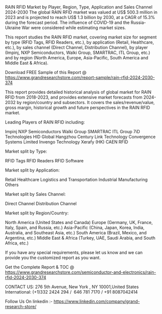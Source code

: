 RAIN RFID Market by Player, Region, Type, Application and Sales Channel 2024-2030
The global RAIN RFID market was valued at US$ 500.3 million in 2023 and is projected to reach US$ 1.3 billion by 2030, at a CAGR of 15.3% during the forecast period. The influence of COVID-19 and the Russia-Ukraine War were considered while estimating market sizes.

This report studies the RAIN RFID market, covering market size for segment by type (RFID Tags, RFID Readers, etc.), by application (Retail, Healthcare, etc.), by sales channel (Direct Channel, Distribution Channel), by player (Impinj, NXP Semiconductors, Walki Group, SMARTRAC, ITL Group, etc.) and by region (North America, Europe, Asia-Pacific, South America and Middle East & Africa).

Download FREE Sample of this Report @ https://www.grandresearchstore.com/report-sample/rain-rfid-2024-2030-374

This report provides detailed historical analysis of global market for RAIN RFID from 2018-2023, and provides extensive market forecasts from 2024-2032 by region/country and subsectors. It covers the sales/revenue/value, gross margin, historical growth and future perspectives in the RAIN RFID market.

Leading Players of RAIN RFID including:

Impinj
NXP Semiconductors
Walki Group
SMARTRAC
ITL Group
7iD Technologies
HID Global
Hangzhou Century Link Technology
Convergence Systems Limited
Invengo Technology
Xerafy (HK)
CAEN RFID

Market split by Type:

RFID Tags
RFID Readers
RFID Software

Market split by Application:

Retail
Healthcare
Logistics and Transportation
Industrial Manufacturing
Others

Market split by Sales Channel:

Direct Channel
Distribution Channel

Market split by Region/Country:

North America (United States and Canada)
Europe (Germany, UK, France, Italy, Spain, and Russia, etc.)
Asia-Pacific (China, Japan, Korea, India, Australia, and Southeast Asia, etc.)
South America (Brazil, Mexico, and Argentina, etc.)
Middle East & Africa (Turkey, UAE, Saudi Arabia, and South Africa, etc.)

If you have any special requirements, please let us know and we can provide you the customized report as you want.

Get the Complete Report & TOC @ https://www.grandresearchstore.com/semiconductor-and-electronics/rain-rfid-2024-2030-374

CONTACT US:
276 5th Avenue, New York , NY 10001,United States
International: (+1)332 2424 294 /  646 781 7170 / +91 8087042414

Follow Us On linkedin :- https://www.linkedin.com/company/grand-research-store/
